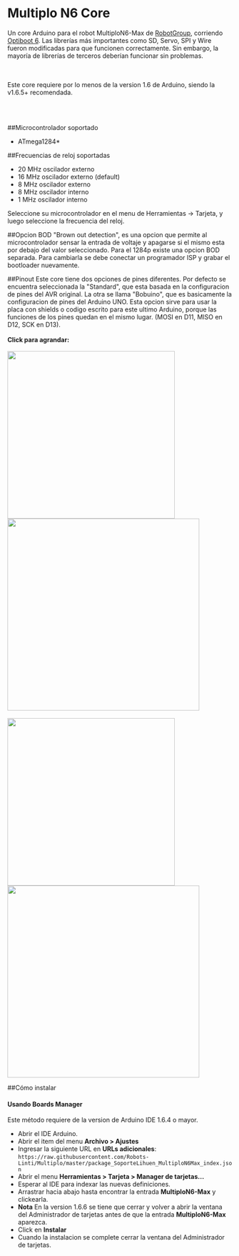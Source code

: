 # Multiplo N6 Core

Un core Arduino para el robot MultiploN6-Max de [RobotGroup](www.robotgroup.com.ar), corriendo [Optiboot 6](https://github.com/Optiboot/optiboot). Las librerías más importantes como SD, Servo, SPI y Wire fueron modificadas para que funcionen correctamente. Sin embargo, la mayoría de librerías de terceros deberían funcionar sin problemas.

<br/> <br/>
Este core requiere por lo menos de la version 1.6 de Arduino, siendo la v1.6.5+ recomendada.
<br/>

<br/> <br/>

##Microcontrolador soportado
* ATmega1284*

##Frecuencias de reloj soportadas
* 20 MHz oscilador externo
* 16 MHz oscilador externo (default)
* 8 MHz oscilador externo
* 8 MHz oscilador interno
* 1 MHz oscilador interno

Seleccione su microcontrolador en el menu de Herramientas -> Tarjeta, y luego seleccione la frecuencia del reloj.

##Opcion BOD
"Brown out detection", es una opcion que permite al microcontrolador sensar la entrada de voltaje y apagarse si el mismo esta por debajo del valor seleccionado. Para el 1284p existe una opcion BOD separada. Para cambiarla se debe conectar un programador ISP y grabar el bootloader nuevamente.

##Pinout
Este core tiene dos opciones de pines diferentes. Por defecto se encuentra seleccionada la "Standard", que esta basada en la configuracion de pines del AVR original. La otra se llama "Bobuino", que es basicamente la configuracion de pines del Arduino UNO. Esta opcion sirve para usar la placa con shields o codigo escrito para este ultimo Arduino, porque las funciones de los pines quedan en el mismo lugar. (MOSI en D11, MISO en D12, SCK en D13).</br> </br>
<b>Click para agrandar:</b>
</br> </br>
<img src="http://i.imgur.com/hZGMRwH.png" width="375"> <img src="http://i.imgur.com/9cpfTGl.png" width="430">
</br> </br>
<img src="http://i.imgur.com/PF1HWho.png" width="375"> <img src="http://i.imgur.com/fHC5LQK.png" width="430">

##Cómo instalar
#### Usando Boards Manager
Este método requiere de la version de Arduino IDE 1.6.4 o mayor.
* Abrir el IDE Arduino.
* Abrir el item del menu **Archivo > Ajustes**
* Ingresar la siguiente URL en **URLs adicionales**:
`https://raw.githubusercontent.com/Robots-Linti/Multiplo/master/package_SoporteLihuen_MultiploN6Max_index.json`
* Abrir el menu **Herramientas > Tarjeta > Manager de tarjetas...**
* Esperar al IDE para indexar las nuevas definiciones.
* Arrastrar hacia abajo hasta encontrar la entrada **MultiploN6-Max** y clickearla.
* **Nota** En la version 1.6.6 se tiene que cerrar y volver a abrir la ventana del Administrador de tarjetas antes de que la entrada **MultiploN6-Max** aparezca.
* Click en **Instalar**
* Cuando la instalacion se complete cerrar la ventana del Administrador de tarjetas.
